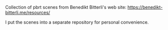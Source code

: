 Collection of pbrt scenes from Benedikt Bitterli's web site: https://benedikt-bitterli.me/resources/

I put the scenes into a separate repository for personal convenience.
